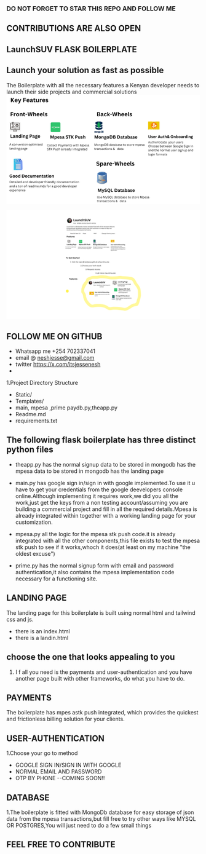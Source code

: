 ### DO NOT FORGET TO STAR THIS REPO AND FOLLOW ME
## CONTRIBUTIONS ARE ALSO OPEN

## LaunchSUV FLASK BOILERPLATE
## Launch your solution as fast as possible
The Boilerplate with all the necessary features a Kenyan developer needs to launch their side projects and commercial solutions
![Screenshots](static/LaunchSUV.png)

![Screenshots](static/LaunchSUVPoster3.png)


## FOLLOW ME ON GITHUB
 * Whatsapp me +254 702337041
 * email @ neshjesse@gmail.com
 * twitter https://x.com/itsjessenesh
 * 

1.Project Directory Structure
 * Static/
 * Templates/
 * main, mpesa ,prime paydb.py,theapp.py
 * Readme.md
 * requirements.txt

## The following flask boilerplate has three distinct python files
    
   * theapp.py has the normal signup data to be stored in mongodb
    has the mpesa data to be stored in mongodb
    has the landing page
    
   * main.py has google sign in/sign in with google implemented.To use it u have to get your credentials from the google deevelopers console online.Although implementing it requires work,we did you all the work,just  get the keys from a non testing account/assuming you are building a commercial project and fill in all the required
    details.Mpesa is already integrated within together with a working landing page for your customization.

   * mpesa.py all the logic for the mpesa stk push code.it is already integrated with all the other components,this file exists to test the mpesa stk push to see if it works,whoch it does(at least on my machine "the oldest excuse")

  *  prime.py has the normal signup form with email and password authentication,it also contains the mpesa implementation code necessary for a functioning site.


## LANDING PAGE
The landing page for this boilerplate is built using normal html and tailwind css and js.
* there is an index.html
* there is a landin.html
## choose the one that looks appealing to you

1. I f all you need is the payments and user-authentication and you have another page built with other frameworks, do what you have to do.

## PAYMENTS
The boilerplate has mpes astk push integrated, which provides the quickest and frictionless billing solution for your clients.

## USER-AUTHENTICATION
1.Choose your go to method
* GOOGLE SIGN IN/SIGN IN WITH GOOGLE
* NORMAL EMAIL AND PASSWORD
* OTP BY PHONE --COMING SOON!!

## DATABASE
1.The boilerplate is fitted with MongoDb database for easy storage of json data from the mpesa transactions,but fill free to try other ways like MYSQL OR POSTGRES,You will just need to do a few small things

## FEEL FREE TO CONTRIBUTE


